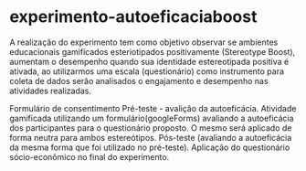 # experimento-autoeficaciaboost
 
A realização do experimento tem como objetivo observar se ambientes educacionais gamificados esteriotipados positivamente (Stereotype Boost), aumentam o desempenho quando sua identidade estereotipada positiva é ativada, ao utilizarmos uma escala (questionário) como instrumento para coleta de dados serão analisados o engajamento e desempenho nas atividades realizadas.

Formulário de consentimento Pré-teste - avalição da autoeficácia. Atividade gamificada utilizando um formulário(googleForms) avaliando a autoeficácia dos participantes para o questionário proposto. O mesmo será aplicado de forma neutra para ambos estereótipos. Pós-teste (avaliando a autoeficácia da mesma forma que foi utilizado no pré-teste). Aplicação do questionário sócio-econômico no final do experimento.
